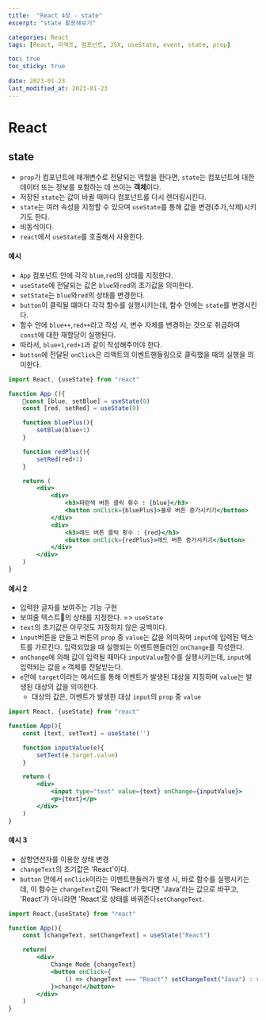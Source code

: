 ```yaml
---
title:  "React 4장 - state"
excerpt: "state 활용해보기"

categories: React
tags: [React, 리액트, 컴포넌트, JSX, useState, event, state, prop]

toc: true
toc_sticky: true
 
date: 2023-01-23
last_modified_at: 2023-01-23
---
```

# React
## state
- `prop`가 컴포넌트에 매개변수로 전달되는 역할을 한다면, `state`는 컴포넌트에 대한 데이터 또는 정보를 포함하는 데 쓰이는 **객체**이다.
- 저장된 `state`는 값이 바귈 때마다 컴포넌트를 다시 렌더링시킨다.
- `state`는 여러 속성을 지정할 수 있으며 `useState`를 통해 값을 변경(추가,삭제)시키기도 한다.
- 비동식이다.
- `react`에서 `useState`를 호출해서 사용한다.


#### 예시
- `App` 컴포넌트 안에 각각 `blue`,`red`의 상태를 지정한다.
- `useState`에 전달되는 값은 `blue`와`red`의 초기값을 의미한다.
- `setState`는 `blue`와`red`의 상태를 변경한다.
- `button`이 클릭될 떄마다 각각 함수를 실행시키는데, 함수 안에는 `state`를 변경시킨다.
- 함수 안에 `blue++`,`red++`라고 작성 시, 변수 자체를 변경하는 것으로 취급하여 `const`에 대한 재할당이 실행된다.
- 따라서, `blue+1`,`red+1`과 같이 작성해주어야 한다.
- `button`에 전달된 `onClick`은 리액트의 이벤트핸들링으로 클릭했을 때의 실행을 의미한다.


```jsx
import React, {useState} from "react"

function App (){
    const [blue, setBlue] = useState(0)
    const [red, setRed] = useState(0)

    function bluePlus(){
        setBlue(blue+1)
    }

    function redPlus(){
        setRed(red+1)
    }

    return (
        <div>
            <div>
                <h3>파란색 버튼 클릭 횟수 : {blue}</h3>
                <button onClick={bluePlus}>블루 버튼 증가시키기</button>
            </div>
            <div>
                <h3>레드 버튼 클릭 횟수 : {red}</h3>
                <button onClick={redPlus}>레드 버튼 증가시키기</button>
            </div>
        </div>
    )
}
```

#### 예시 2
- 입력한 글자를 보여주는 기능 구현
- 보여줄 텍스트의 상태를 지정한다. => `useState`
- `text`의 초기값은 아무것도 지정하지 않은 공백이다.
- `input`버튼을 만들고 버튼의 `prop` 중 `value`는 값을 의미하며 `input`에 입력된 텍스트를 가르킨다. 입력되었을 때 실행되는 이벤트핸들러인 `onChange`를 작성한다.
- `onChange`에 의해 값이 입력될 때마다 `inputValue`함수를 실행시키는데, `input`에 입력되는 값을 `e` 객체를 전달받는다.
- `e`안에 `target`이라는 메서드를 통해 이벤트가 발생된 대상을 지칭하며 `value`는 발생된 대상의 값을 의미한다.
    - 대상의 값은, 이벤트가 발생한 대상 `input`의 `prop` 중 `value`


```jsx
import React, {useState} from "react"

function App(){
    const [text, setText] = useState('')

    function inputValue(e){
        setText(e.target.value)
    }

    return (
        <div>
            <input type="text" value={text} onChange={inputValue}>
            <p>{text}</p>
        </div>
    )
}
```

#### 예시 3
- 삼항연산자를 이용한 상태 변경
- `changeText`의 초기값은 'React'이다.
- `button` 안에서 `onClick`이라는 이벤트핸들러가 발생 시, 바로 함수를 실행시키는데, 이 함수는 `changeText`값이 'React'가 맞다면 'Java'라는 값으로 바꾸고, 'React'가 아니라면 'React'로 상태를 바꿔준다`setChangeText`.


```jsx
import React,{useState} from "react"

function App(){
    const [changeText, setChangeText] = useState("React")

    return(
        <div>
            Change Mode {changeText}
            <button onClick={
                () => changeText === "React"? setChangeText("Java") : setChangeText("React")
            }>change!</button>
        </div>
    )
}
```
